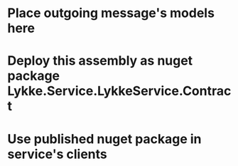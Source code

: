 ﻿# Place outgoing message's models here
# Deploy this assembly as nuget package Lykke.Service.LykkeService.Contract
# Use published nuget package in service's clients
